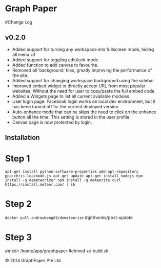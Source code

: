 Graph Paper
=============


#Change Log

## v0.2.0
* Added support for turning any workspace into fullscreen mode, hiding all menu UI
* Added support for toggling edit/lock mode
* Added function to add canvas to favourite.
* Removed all 'background' tiles, greatly improving the performance of the site.
* Added support for changing workspace background using the sidebar
* Improved embed widget to directly accept URL from most popular websites. Without the need for user to copy/paste the full embed code.
* Added a Widgets page to list all current available modules.
* User login page. Facebook login works on local dev environment, but it has been turned off for the current deployed version.
* Auto-enhance mode that can be skips the need to click on the enhance button all the time. This setting is stored in the user profile.
* Canvas page is now protected by login.



## Installation 
# Step 1 
`
apt-get install python-software-properties
add-apt-repository ppa:chris-lea/node.js
apt-get update
apt-get install nodejs
npm install -g demeteorizer
npm install -g meteorite
curl https://install.meteor.com/ | sh
`

# Step 2
`
docker pull andrewbeng89/demeteorize
`
#git/hooks/post-update

# Step 3
#mkdir /home/app/graphpaper
#chmod +x build.sh


&copy; 2014 GraphPaper Pte Ltd